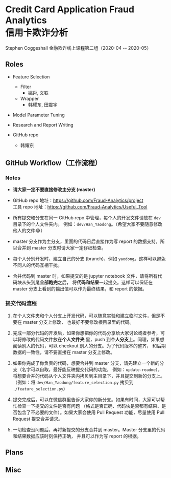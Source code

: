 # Credit Card Application Fraud Analytics <br/> 信用卡欺诈分析

Stephen Coggeshall 金融欺诈线上课程第二组（2020-04 -- 2020-05）

## Roles

- Feature Selection
    - Filter
        - 姚舜, 文铁
    - Wrapper
        - 韩耀东, 田震宇

- Model Parameter Tuning

- Research and Report Writing
    
- GitHub repo
    - 韩耀东

## GitHub Workflow（工作流程）

### Notes

- **请大家一定不要直接修改主分支 (master)**

- GitHub repo 地址：https://github.com/Fraud-Analytics/project <br/>
工具 repo 地址：https://github.com/Fraud-Analytics/Useful_Tool

- 所有提交和分支在同一 GitHub repo 中管理，每个人的开发文件请放在 `dev` 目录下的个人文件夹内。
例如：`dev/Han_Yaodong`。（希望大家不要随意修改他人的文件😂）

- master 分支作为主分支，里面的代码日后直接作为写 report 的数据支持，所以合并到 master
分支时请大家一定仔细检查。

- 每个人分别开发时，建立自己的分支 (branch)，例如 `yaodong`。这样可以避免不同人的代码互相干扰。

- 合并代码到 master 时，如果提交的是 jupyter notebook 文件，请将所有代码块从头到尾**全部跑完**之后，
将**代码和结果**一起提交。这样可以保证在 master 分支上看到的输出值可以作为最终结果，和 report 的依据。

### 提交代码流程

1. 在个人文件夹和个人分支上开发代码，可以随意实验和建立临时文件，但是不要在 master 分支上修改，
也最好不要修改根目录里的代码。

1. 完成一部分代码的开发后，如果你想把你的代码分享给大家讨论或者参考，可以将修改的代码文件放在**个人文件夹**
里，push 到**个人分支**上。同理，如果想阅读别人的代码，可以 checkout 别人的分支。为了代码版本的整齐，
和后期数据的一致性，请不要直接在 master 分支上修改。

1. 如果你完成了你负责的代码，想要合并到 master 分支，请先建立一个新的分支（名字可以自取，最好能反映提交代码的功能，
例如：`update-readme`），将想要合并的代码从个人文件夹内拷贝到主目录下，并且提交到新的分支上。<br/>
（例如：将 `dev/Han_Yaodong/feature_selection.py` 拷贝到 `./feature_selection.py`）

1. 提交完成后，可以在微信群里告诉大家你的新分支。如果有时间，大家可以帮忙检查一下提交的文件是否有问题
（格式是否正确、代码块是否都有结果、是否包含了不必要的文件）。如果大家会使用 Pull Request 功能，尽量使用
Pull Request 提交合并请求。

1. 一切检查没问题后，再将新提交的分支合并到 master。Master 分支里的代码和结果数据应该时刻保持正确，
并且可以作为写 report 的根据。

## Plans

## Misc

